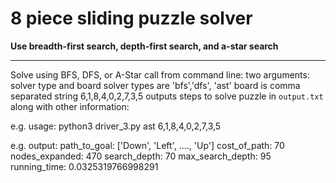 ﻿# **8 piece sliding puzzle solver** 
**Use breadth-first search, depth-first search, and a-star search**


---

Solve using BFS, DFS, or A-Star
call from command line:
two arguments: solver type and board
solver types are 'bfs','dfs', 'ast'
board is comma separated string 6,1,8,4,0,2,7,3,5
outputs steps to solve puzzle in `output.txt` along with other information:

e.g. usage:
python3 driver_3.py ast 6,1,8,4,0,2,7,3,5

e.g. output:
path_to_goal: ['Down', 'Left', ...., 'Up']
cost_of_path: 70
nodes_expanded: 470
search_depth: 70
max_search_depth: 95
running_time: 0.0325319766998291




